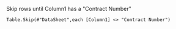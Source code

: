 Skip rows until Column1 has a "Contract Number"


```
Table.Skip(#"DataSheet",each [Column1] <> "Contract Number")
```
